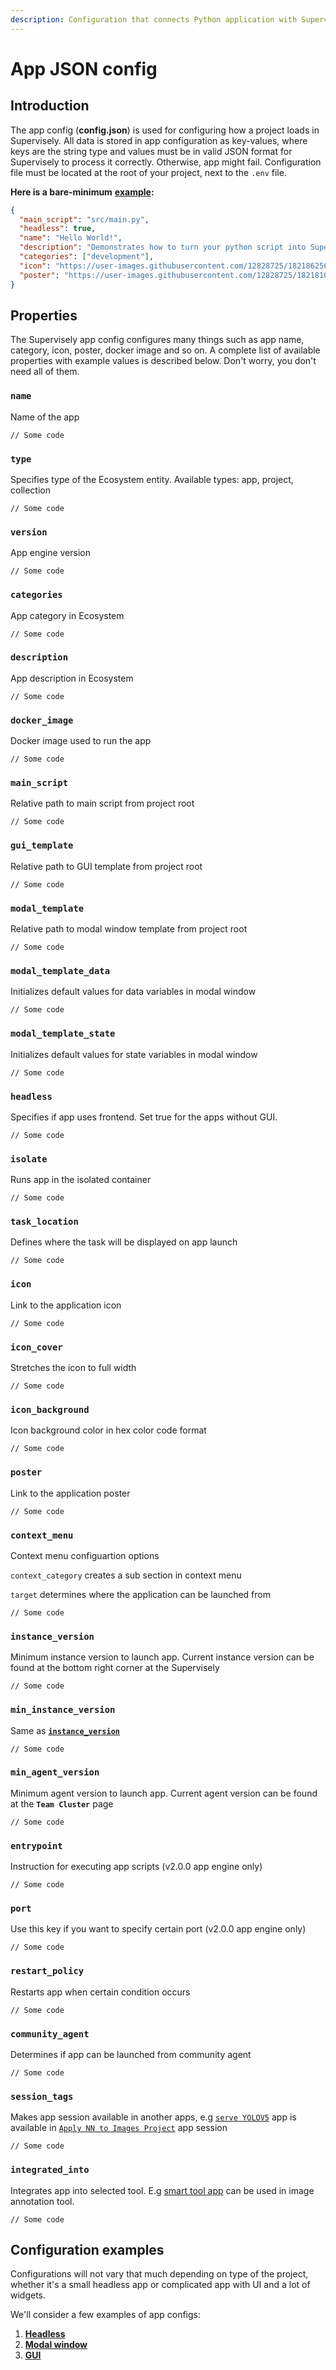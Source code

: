 ```yaml
---
description: Configuration that connects Python application with Supervisely
---
```


# App JSON config

## Introduction

The app config (**config.json**) is used for configuring how a project loads in Supervisely. All data is stored in app configuration as key-values, where keys are the string type and values must be in valid JSON format for Supervisely to process it correctly. Otherwise, app might fail. Configuration file must be located at the root of your project, next to the `.env` file.

**Here is a bare-minimum** [**example**](https://github.com/supervisely-ecosystem/hello-world-app/blob/master/config.json)**:**

```json
{
  "main_script": "src/main.py",
  "headless": true,
  "name": "Hello World!",
  "description": "Demonstrates how to turn your python script into Supervisely App",
  "categories": ["development"],
  "icon": "https://user-images.githubusercontent.com/12828725/182186256-5ee663ad-25c7-4a62-9af1-fbfdca715b57.png",
  "poster": "https://user-images.githubusercontent.com/12828725/182181033-d0d1a690-8388-472e-8862-e0cacbd4f082.png"
}
```

## Properties

The Supervisely app config configures many things such as app name, category, icon, poster, docker image and so on. A complete list of available properties with example values is described below. Don't worry, you don't need all of them.

### `name`

Name of the app

```
// Some code
```

### `type`

Specifies type of the Ecosystem entity. Available types: app, project, collection

```
// Some code
```

### `version`

App engine version

```
// Some code
```

### `categories`

App category in Ecosystem

```
// Some code
```

### `description`

App description in Ecosystem

```
// Some code
```

### `docker_image`

Docker image used to run the app

```
// Some code
```

### `main_script`

Relative path to main script from project root

```
// Some code
```

### `gui_template`

Relative path to GUI template from project root

```
// Some code
```

### `modal_template`

Relative path to modal window template from project root

```
// Some code
```

### `modal_template_data`

Initializes default values for data variables in modal window

```
// Some code
```

### `modal_template_state`

Initializes default values for state variables in modal window

```
// Some code
```

### `headless`

Specifies if app uses frontend. Set true for the apps without GUI.

```
// Some code
```

### `isolate`

Runs app in the isolated container

```
// Some code
```

### `task_location`

Defines where the task will be displayed on app launch

```
// Some code
```

### `icon`

Link to the application icon

```
// Some code
```

### `icon_cover`

Stretches the icon to full width

```
// Some code
```

### `icon_background`

Icon background color in hex color code format

```
// Some code
```

### `poster`

Link to the application poster

```
// Some code
```

### `context_menu`

Context menu configuartion options

`context_category` creates a sub section in context menu

`target` determines where the application can be launched from

```
// Some code
```

### `instance_version`

Minimum instance version to launch app. Current instance version can be found at the bottom right corner at the Supervisely

```
// Some code
```

### `min_instance_version`

Same as [**`instance_version`**](./#instance\_version)

```
// Some code
```

### `min_agent_version`

Minimum agent version to launch app. Current agent version can be found at the **`Team Cluster`** page

```
// Some code
```

### `entrypoint`

Instruction for executing app scripts (v2.0.0 app engine only)

```
// Some code
```

### `port`

Use this key if you want to specify certain port (v2.0.0 app engine only)

```
// Some code
```

### `restart_policy`

Restarts app when certain condition occurs

```
// Some code
```

### `community_agent`

Determines if app can be launched from community agent

```
// Some code
```

### `session_tags`

Makes app session available in another apps, e.g [`serve YOLOV5`](https://ecosystem.supervise.ly/apps/yolov5/supervisely/serve) app is available in [`Apply NN to Images Project`](https://ecosystem.supervise.ly/apps/nn-image-labeling/project-dataset) app session

```
// Some code
```

### `integrated_into`

Integrates app into selected tool. E.g [smart tool app](https://ecosystem.supervise.ly/apps/ritm-interactive-segmentation/supervisely) can be used in image annotation tool.

```
// Some code
```

## Configuration examples

Configurations will not vary that much depending on type of the project, whether it's a small headless app or complicated app with UI and a lot of widgets.

We'll consider a few examples of app configs:

1. ****[**Headless**](example-1.-headless.md)****
2. ****[**Modal window**](example-2.-modal-window.md)****
3. ****[**GUI**](example-3.-gui.md)****
